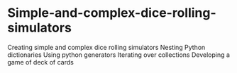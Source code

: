 # Simple-and-complex-dice-rolling-simulators

Creating simple and complex dice rolling simulators
Nesting Python dictionaries
Using python generators
Iterating over collections
Developing a game of deck of cards
